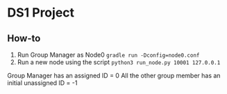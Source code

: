 # DS1 Project

## How-to

1. Run Group Manager as Node0 `gradle run -Dconfig=node0.conf`
2. Run a new node using the script `python3 run_node.py 10001 127.0.0.1`

Group Manager has an assigned ID = 0
All the other group member has an initial unassigned ID = -1
